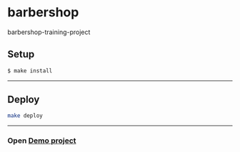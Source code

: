 # barbershop

barbershop-training-project

## Setup

```sh
$ make install
```

---

## Deploy

```sh
make deploy
```

---

### Open [Demo project](https://condemned-nut.surge.sh/)
